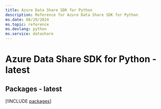 ```yaml
---
title: Azure Data Share SDK for Python
description: Reference for Azure Data Share SDK for Python
ms.date: 08/29/2024
ms.topic: reference
ms.devlang: python
ms.service: datashare
---
```

# Azure Data Share SDK for Python - latest
## Packages - latest
[!INCLUDE [packages](data-share-index.md)]